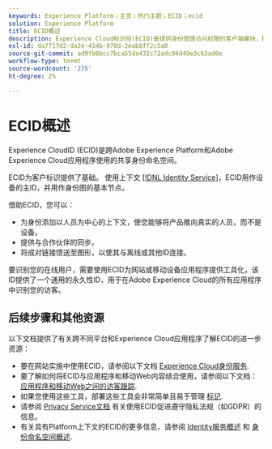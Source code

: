 ```yaml
---
keywords: Experience Platform；主页；热门主题；ECID；ecid
solution: Experience Platform
title: ECID概述
description: Experience Cloud标识符(ECID)是提供身份管理访问权限的客户端模块，提供三个主要功能。
exl-id: da7717d2-da2e-414b-978d-2eab8ff2c5a0
source-git-commit: ad9fb0bcc7bca55da432c72adc94d49e3c63ad6e
workflow-type: tm+mt
source-wordcount: '275'
ht-degree: 2%

---
```


# ECID概述

Experience CloudID (ECID)是跨Adobe Experience Platform和Adobe Experience Cloud应用程序使用的共享身份命名空间。

ECID为客户标识提供了基础。 使用上下文 [[!DNL Identity Service]](./home.md)，ECID用作设备的主ID，并用作身份图的基本节点。

借助ECID，您可以：

* 为身份添加以人员为中心的上下文，使您能够将产品推向真实的人员，而不是设备。
* 提供与合作伙伴的同步。
* 将成对链接馈送至图形，以使其与离线或其他ID连接。

要识别您的在线用户，需要使用ECID为网站或移动设备应用程序提供工具化，该ID提供了一个通用的永久性ID，用于在Adobe Experience Cloud的所有应用程序中识别您的访客。

## 后续步骤和其他资源

以下文档提供了有关跨不同平台和Experience Cloud应用程序了解ECID的进一步资源：

* 要在网站实施中使用ECID，请参阅以下文档 [Experience Cloud身份服务](https://experienceleague.adobe.com/docs/id-service/using/home.html?lang=en).
* 要了解如何将ECID与应用程序和移动Web内容结合使用，请参阅以下文档： [应用程序和移动Web之间的访客跟踪](https://experienceleague.adobe.com/docs/mobile-services/ios/sdk-reference-ios/hybrid-app.html?lang=en#sdk-reference-ios).
* 如果您使用这些工具，部署这些工具会非常简单且易于管理 [标记](../tags/home.md).
* 请参阅 [Privacy Service文档](../privacy-service/identity-data.md) 有关使用ECID促进遵守隐私法规（如GDPR）的信息。
* 有关具有Platform上下文的ECID的更多信息，请参阅 [Identity服务概述](./home.md) 和 [身份命名空间概述](./namespaces.md).